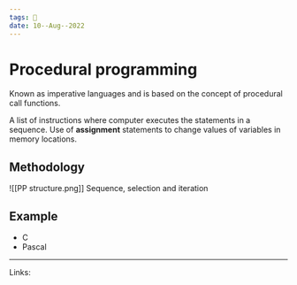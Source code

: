 ```yaml
---
tags: 🌱
date: 10--Aug--2022
---
```


# Procedural programming

Known as imperative languages and is based on the concept of procedural call functions.

A list of instructions where computer executes the statements in a sequence. Use of **assignment** statements to change values of variables in memory locations.

## Methodology

![[PP structure.png]]
Sequence, selection and iteration

## Example

- C
- Pascal

---
Links: 